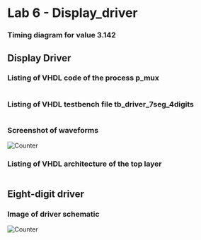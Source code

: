 # Lab 6 - Display_driver

### Timing diagram for value 3.142

## Display Driver

### Listing of VHDL code of the process p_mux
```vhdl

```
### Listing of VHDL testbench file tb_driver_7seg_4digits
```vhdl

```
### Screenshot of waveforms

![Counter](images/waveformscounter.jpg)

### Listing of VHDL architecture of the top layer
```vhdl

```
## Eight-digit driver

### Image of driver schematic

![Counter](images/waveformscounter.jpg)
